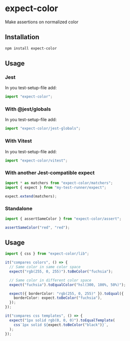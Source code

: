 # expect-color

Make assertions on normalized color

## Installation

```bash
npm install expect-color
```

## Usage

### Jest

In you test-setup-file add:

```ts
import "expect-color";
```

### With @jest/globals

In you test-setup-file add:

```ts
import "expect-color/jest-globals";
```

### With Vitest

In you test-setup-file add:

```ts
import "expect-color/vitest";
```

### With another Jest-compatible expect

```ts
import * as matchers from "expect-color/matchers";
import { expect } from "my-test-runner/expect";

expect.extend(matchers);
```

### Standalone

```ts
import { assertSameColor } from "expect-color/assert";

assertSameColor("red", "red");
```

## Usage

```ts
import { css } from "expect-color/lib";

it("compares colors", () => {
  // Same color in same color space
  expect("rgb(255, 0, 255)").toBeColor("fuchsia");

  // Same color in different color space
  expect("fuchsia").toEqualColor("hsl(300, 100%, 50%)");

  expect({ borderColor: "rgb(255, 0, 255)" }).toEqual({
    borderColor: expect.toBeColor("fuchsia"),
  });
});

it("compares css templates", () => {
  expect("1px solid rgb(0, 0, 0)").toEqualTemplate(
    css`1px solid ${expect.toBeColor("black")}`,
  );
});
```

